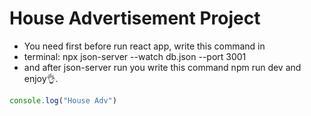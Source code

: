 # House Advertisement Project

- You need first before run react app, write this command in 
- terminal: npx json-server --watch db.json --port 3001
- and after json-server run you write this command npm run dev and enjoy👌.

```js
console.log("House Adv")

```
